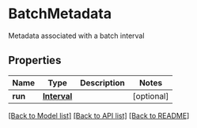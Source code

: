 # BatchMetadata

Metadata associated with a batch interval
## Properties
Name | Type | Description | Notes
------------ | ------------- | ------------- | -------------
**run** | [**Interval**](Interval.md) |  | [optional] 

[[Back to Model list]](../README.md#documentation-for-models) [[Back to API list]](../README.md#documentation-for-api-endpoints) [[Back to README]](../README.md)


